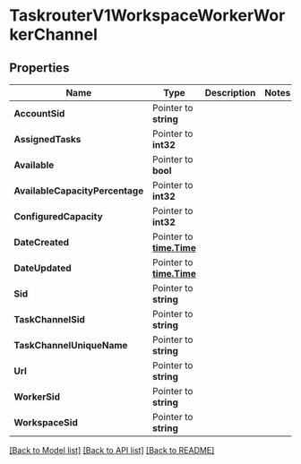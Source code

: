 # TaskrouterV1WorkspaceWorkerWorkerChannel

## Properties

Name | Type | Description | Notes
------------ | ------------- | ------------- | -------------
**AccountSid** | Pointer to **string** |  |
**AssignedTasks** | Pointer to **int32** |  |
**Available** | Pointer to **bool** |  |
**AvailableCapacityPercentage** | Pointer to **int32** |  |
**ConfiguredCapacity** | Pointer to **int32** |  |
**DateCreated** | Pointer to [**time.Time**](time.Time.md) |  |
**DateUpdated** | Pointer to [**time.Time**](time.Time.md) |  |
**Sid** | Pointer to **string** |  |
**TaskChannelSid** | Pointer to **string** |  |
**TaskChannelUniqueName** | Pointer to **string** |  |
**Url** | Pointer to **string** |  |
**WorkerSid** | Pointer to **string** |  |
**WorkspaceSid** | Pointer to **string** |  |

[[Back to Model list]](../README.md#documentation-for-models) [[Back to API list]](../README.md#documentation-for-api-endpoints) [[Back to README]](../README.md)


